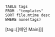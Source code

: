 ```dataview
TABLE tags
FROM -"templates"
SORT file.mtime desc
WHERE none(tags)
```
[tag::[[메인 Main]]]
